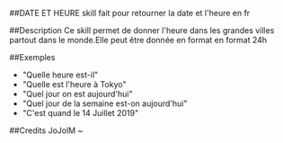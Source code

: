 ##DATE ET HEURE 
skill fait pour retourner la date et l'heure en fr

##Description
Ce skill permet de donner l'heure dans les grandes villes partout dans le monde.Elle peut être donnée en format en format 24h

##Exemples
* "Quelle heure est-il"
* "Quelle  est l'heure à Tokyo"
* "Quel jour on est aujourd'hui"
* "Quel jour de la semaine est-on aujourd'hui"
* "C'est quand le 14 Juillet 2019"

##Credits
 JoJolM
~           
